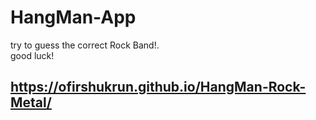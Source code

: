 # HangMan-App
try to guess the correct Rock Band!.<br>
good luck!<br>

## https://ofirshukrun.github.io/HangMan-Rock-Metal/
